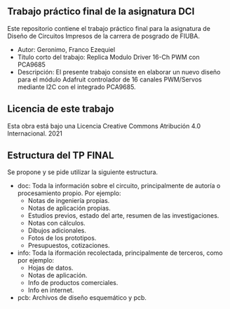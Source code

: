 ## Trabajo práctico final de la asignatura DCI ##
Este repositorio contiene el trabajo práctico final para la asignatura de Diseño de Circuitos Impresos de la carrera de posgrado de FIUBA.

* Autor: Geronimo, Franco Ezequiel
* Título corto del trabajo:  Replica Modulo Driver 16-Ch PWM con PCA9685
* Descripción:  El presente trabajo consiste en elaborar un nuevo diseño para el módulo Adafruit controlador de 16 canales PWM/Servos mediante I2C con el integrado PCA9685.

## Licencia de este trabajo ##
Esta obra está bajo una Licencia Creative Commons Atribución 4.0 Internacional. 2021

## Estructura del TP FINAL ##

Se propone y se pide utilizar la siguiente estructura.

* doc: Toda la información sobre el circuito, principalmente de autoría o procesamiento propio. Por ejemplo:
  * Notas de ingeniería propias.
  * Notas de aplicación propias.
  * Estudios previos, estado del arte, resumen de las investigaciones.
  * Notas con cálculos.
  * Dibujos adicionales.
  * Fotos de los prototipos.
  * Presupuestos, cotizaciones.
* info: Toda la iformación recolectada, principalmente de terceros, como por ejemplo:
  * Hojas de datos.
  * Notas de aplicación.
  * Info de productos comerciales.
  * Info en internet.
* pcb: Archivos de diseño esquemático y pcb.
